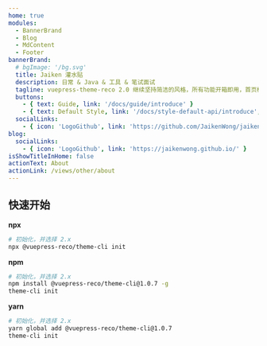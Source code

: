 ```yaml
---
home: true
modules:
  - BannerBrand
  - Blog
  - MdContent
  - Footer
bannerBrand:
  # bgImage: '/bg.svg'
  title: Jaiken 灌水贴
  description: 日常 & Java & 工具 & 笔试面试
  tagline: vuepress-theme-reco 2.0 继续坚持简洁的风格，所有功能开箱即用，首页模块化组装，使用 tailwindcss 书写样式，将 Vite 作为默认编译器。你只需要负责内容创作，其他请交给我。
  buttons:
    - { text: Guide, link: '/docs/guide/introduce' }
    - { text: Default Style, link: '/docs/style-default-api/introduce', type: 'plain' }
  socialLinks:
    - { icon: 'LogoGithub', link: 'https://github.com/JaikenWong/jaikenwong.github.io' }
blog:
  socialLinks:
    - { icon: 'LogoGithub', link: 'https://jaikenwong.github.io/' }
isShowTitleInHome: false
actionText: About
actionLink: /views/other/about
---
```


## 快速开始

**npx**

```bash
# 初始化，并选择 2.x
npx @vuepress-reco/theme-cli init
```

**npm**

```bash
# 初始化，并选择 2.x
npm install @vuepress-reco/theme-cli@1.0.7 -g
theme-cli init
```

**yarn**

```bash
# 初始化，并选择 2.x
yarn global add @vuepress-reco/theme-cli@1.0.7
theme-cli init
```
